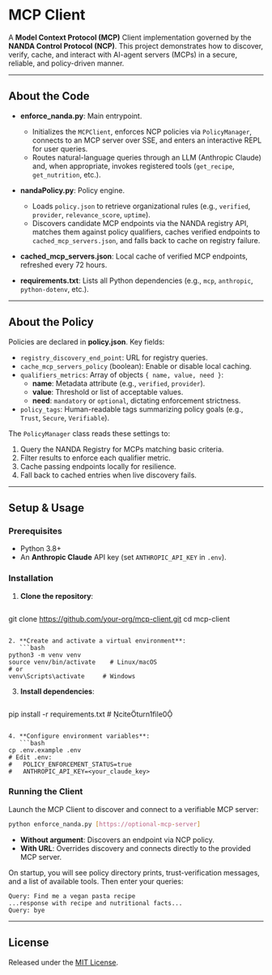 # MCP Client

A **Model Context Protocol (MCP)** Client implementation governed by the **NANDA Control Protocol (NCP)**. This project demonstrates how to discover, verify, cache, and interact with AI-agent servers (MCPs) in a secure, reliable, and policy-driven manner.

---

## About the Code

- **enforce_nanda.py**: Main entrypoint.  
  - Initializes the `MCPClient`, enforces NCP policies via `PolicyManager`, connects to an MCP server over SSE, and enters an interactive REPL for user queries.  
  - Routes natural-language queries through an LLM (Anthropic Claude) and, when appropriate, invokes registered tools (`get_recipe`, `get_nutrition`, etc.).  

- **nandaPolicy.py**: Policy engine.  
  - Loads `policy.json` to retrieve organizational rules (e.g., `verified`, `provider`, `relevance_score`, `uptime`).  
  - Discovers candidate MCP endpoints via the NANDA registry API, matches them against policy qualifiers, caches verified endpoints to `cached_mcp_servers.json`, and falls back to cache on registry failure.  

- **cached_mcp_servers.json**: Local cache of verified MCP endpoints, refreshed every 72 hours.

- **requirements.txt**: Lists all Python dependencies (e.g., `mcp`, `anthropic`, `python-dotenv`, etc.).

---

## About the Policy

Policies are declared in **policy.json**. Key fields:

- `registry_discovery_end_point`: URL for registry queries.  
- `cache_mcp_servers_policy` (boolean): Enable or disable local caching.  
- `qualifiers_metrics`: Array of objects `{ name, value, need }`:  
  - **name**: Metadata attribute (e.g., `verified`, `provider`).  
  - **value**: Threshold or list of acceptable values.  
  - **need**: `mandatory` or `optional`, dictating enforcement strictness.  
- `policy_tags`: Human-readable tags summarizing policy goals (e.g., `Trust`, `Secure`, `Verifiable`).  

The `PolicyManager` class reads these settings to:
1. Query the NANDA Registry for MCPs matching basic criteria.  
2. Filter results to enforce each qualifier metric.  
3. Cache passing endpoints locally for resilience.  
4. Fall back to cached entries when live discovery fails.  

---

## Setup & Usage

### Prerequisites

- Python 3.8+  
- An **Anthropic Claude** API key (set `ANTHROPIC_API_KEY` in `.env`).

### Installation

1. **Clone the repository**:
   ```bash
git clone https://github.com/your-org/mcp-client.git
cd mcp-client
```

2. **Create and activate a virtual environment**:
   ```bash
python3 -m venv venv
source venv/bin/activate    # Linux/macOS
# or
venv\Scripts\activate     # Windows
```

3. **Install dependencies**:
   ```bash
pip install -r requirements.txt  # citeturn1file0
```

4. **Configure environment variables**:
   ```bash
cp .env.example .env
# Edit .env:
#   POLICY_ENFORCEMENT_STATUS=true
#   ANTHROPIC_API_KEY=<your_claude_key>
```

### Running the Client

Launch the MCP Client to discover and connect to a verifiable MCP server:

```bash
python enforce_nanda.py [https://optional-mcp-server]
```

- **Without argument**: Discovers an endpoint via NCP policy.  
- **With URL**: Overrides discovery and connects directly to the provided MCP server.

On startup, you will see policy directory prints, trust-verification messages, and a list of available tools. Then enter your queries:

```
Query: Find me a vegan pasta recipe
...response with recipe and nutritional facts...
Query: bye
```

---

## License

Released under the [MIT License](LICENSE).
